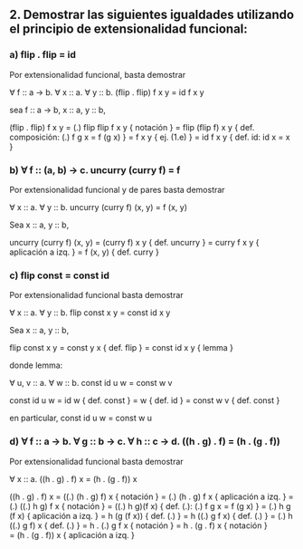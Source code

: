 ## 2. Demostrar las siguientes igualdades utilizando el principio de extensionalidad funcional:

### a) flip . flip = id

Por extensionalidad funcional, basta demostrar

∀ f :: a -> b. ∀ x :: a. ∀ y :: b. (flip . flip) f x y  = id f x y

sea f :: a -> b, x :: a, y :: b,

(flip . flip) f x y
    = (.) flip flip f x y       { notación }
    = flip (flip f) x y         { def. composición: (.) f g x = f (g x) } 
    = f x y                     { ej. (1.e) }
    = id f x y                  { def. id: id x = x }

### b) ∀ f :: (a, b) -> c. uncurry (curry f) = f

Por extensionalidad funcional y de pares basta demostrar

∀ x :: a. ∀ y :: b. uncurry (curry f) (x, y) = f (x, y)

Sea x :: a, y :: b,

uncurry (curry f) (x, y)
    = (curry f) x y         { def. uncurry }
    = curry f x y           { aplicación a izq. }
    = f (x, y)              { def. curry }

### c) flip const = const id

Por extensionalidad funcional basta demostrar

∀ x :: a. ∀ y :: b. flip const x y = const id x y

Sea x :: a, y :: b,

flip const x y
    = const y x             { def. flip }
    = const id x y          { lemma }

donde lemma:

∀ u, v :: a. ∀ w :: b. const id u w = const w v

const id u w 
    = id w                  { def. const }
    = w                     { def. id }
    = const w v             { def. const }

en particular, const id u w = const w u


### d) ∀ f :: a -> b. ∀ g :: b -> c. ∀ h :: c -> d. ((h . g) . f) = (h . (g . f))

Por extensionalidad funcional basta demostrar

∀ x :: a. ((h . g) . f) x = (h . (g . f)) x 

((h . g) . f) x
    = ((.) (h . g) f) x         { notación }
    = (.) (h . g) f x           { aplicación a izq. }
    = (.) ((.) h g) f x         { notación }
    = ((.) h g)(f x)            { def. (.): (.) f g x = f (g x) }
    = (.) h g (f x)             { aplicación a izq. }
    = h (g (f x))               { def. (.) }
    = h ((.) g f x)             { def. (.) }
    = (.) h ((.) g f) x         { def. (.) }
    = h . (.) g f x             { notación }
    = h . (g . f) x             { notación }     
    = (h . (g . f)) x           { aplicación a izq. }
